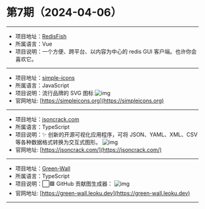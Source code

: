 # 第7期（2024-04-06）

---
- 项目地址：[RedisFish](https://github.com/hunter-ji/RedisFish)
- 所属语言：Vue
- 项目说明：一个方便、跨平台、以内容为中心的 redis GUI 客户端。也许你会喜欢它。
---
- 项目地址：[simple-icons](https://github.com/simple-icons/simple-icons)
- 所属语言：JavaScript
- 项目说明：流行品牌的 SVG 图标
![img](/weekly/static/images/2024-04-06/1712365144.png)
- 官网地址: [https://simpleicons.org](https://simpleicons.org)
---
- 项目地址：[jsoncrack.com](https://github.com/AykutSarac/jsoncrack.com)
- 所属语言：TypeScript
- 项目说明：✨ 创新的开源可视化应用程序，可将 JSON、YAML、XML、CSV 等各种数据格式转换为交互式图形。
![img](/weekly/static/images/2024-04-06/1712365687.png)
- 官网地址: [https://jsoncrack.com/](https://jsoncrack.com/)
---
- 项目地址：[Green-Wall](https://github.com/Codennnn/Green-Wall)
- 所属语言：TypeScript
- 项目说明：⬜🟩 GitHub 贡献图生成器：
![img](/weekly/static/images/2024-04-06/1712366350.png)
- 官网地址: [https://green-wall.leoku.dev](https://green-wall.leoku.dev)
---